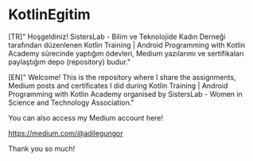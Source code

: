 # KotlinEgitim


[TR]" Hoşgeldiniz! SistersLab - Bilim ve Teknolojide Kadın Derneği tarafından düzenlenen 
Kotlin Training | Android Programming with Kotlin Academy sürecinde yaptığım ödevleri, Medium yazılarımı ve sertifikaları paylaştığım depo (repository) budur."


[EN]" Welcome! This is the repository where I share the assignments, Medium posts and certificates I did during Kotlin Training | Android Programming with Kotlin Academy 
organised by SistersLab - Women in Science and Technology Association."

You can also access my Medium account here!

https://medium.com/@adilegungor

Thank you so much!
